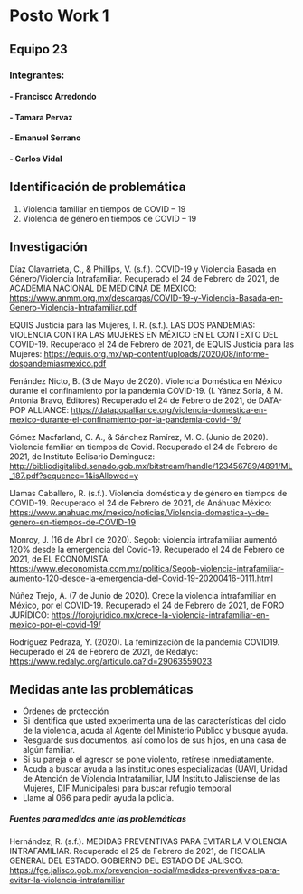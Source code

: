 # Posto Work 1

## Equipo 23
### Integrantes:
#### - Francisco Arredondo  
#### - Tamara Pervaz
#### - Emanuel Serrano
#### - Carlos Vidal 

## Identificación de problemática

1.	Violencia familiar en tiempos de COVID – 19
2.	Violencia de género en tiempos de COVID – 19

## Investigación 

Díaz Olavarrieta, C., & Phillips, V. (s.f.). COVID-19 y Violencia Basada en Género/Violencia Intrafamiliar. Recuperado el 24 de Febrero de 2021, de ACADEMIA NACIONAL DE MEDICINA DE MÉXICO: https://www.anmm.org.mx/descargas/COVID-19-y-Violencia-Basada-en-Genero-Violencia-Intrafamiliar.pdf

EQUIS Justicia para las Mujeres, l. R. (s.f.). LAS DOS PANDEMIAS: VIOLENCIA CONTRA LAS MUJERES EN MÉXICO EN EL CONTEXTO DEL COVID-19. Recuperado el 24 de Febrero de 2021, de EQUIS Justicia para las Mujeres: https://equis.org.mx/wp-content/uploads/2020/08/informe-dospandemiasmexico.pdf

Fenández Nicto, B. (3 de Mayo de 2020). Violencia Doméstica en México durante el confinamiento por la pandemia COVID-19. (I. Yánez Soria, & M. Antonia Bravo, Editores) Recuperado el 24 de Febrero de 2021, de DATA-POP ALLIANCE: https://datapopalliance.org/violencia-domestica-en-mexico-durante-el-confinamiento-por-la-pandemia-covid-19/

Gómez Macfarland, C. A., & Sánchez Ramírez, M. C. (Junio de 2020). Violencia familiar en tiempos de Covid. Recuperado el 24 de Febrero de 2021, de Instituto Belisario Domínguez: http://bibliodigitalibd.senado.gob.mx/bitstream/handle/123456789/4891/ML_187.pdf?sequence=1&isAllowed=y

Llamas Caballero, R. (s.f.). Violencia doméstica y de género en tiempos de COVID-19. Recuperado el 24 de Febrero de 2021, de Anáhuac México: https://www.anahuac.mx/mexico/noticias/Violencia-domestica-y-de-genero-en-tiempos-de-COVID-19

Monroy, J. (16 de Abril de 2020). Segob: violencia intrafamiliar aumentó 120% desde la emergencia del Covid-19. Recuperado el 24 de Febrero de 2021, de EL ECONOMISTA: https://www.eleconomista.com.mx/politica/Segob-violencia-intrafamiliar-aumento-120-desde-la-emergencia-del-Covid-19-20200416-0111.html

Núñez Trejo, A. (7 de Junio de 2020). Crece la violencia intrafamiliar en México, por el COVID-19. Recuperado el 24 de Febrero de 2021, de FORO JURÍDICO: https://forojuridico.mx/crece-la-violencia-intrafamiliar-en-mexico-por-el-covid-19/

Rodríguez Pedraza, Y. (2020). La feminización de la pandemia COVID19. Recuperado el 24 de Febrero de 2021, de Redalyc: https://www.redalyc.org/articulo.oa?id=29063559023


## Medidas ante las problemáticas 
- Órdenes de protección 
-	Si identifica que usted experimenta una de las características del ciclo de la      violencia, acuda al Agente del Ministerio Público y busque ayuda.
-	Resguarde sus documentos, así como los de sus hijos, en una casa de algún         familiar.
- Si su pareja o el agresor se pone violento, retírese inmediatamente.
- Acuda a buscar ayuda a las instituciones especializadas (UAVI, Unidad de Atención de Violencia Intrafamiliar, IJM Instituto Jalisciense de las Mujeres, DIF Municipales) para buscar refugio temporal
-	Llame al 066 para pedir ayuda la policía.
  
##### Fuentes para medidas ante las problemáticas 

Hernández, R. (s.f.). MEDIDAS PREVENTIVAS PARA EVITAR LA VIOLENCIA INTRAFAMILIAR. Recuperado el 25 de Febrero de 2021, de FISCALIA GENERAL DEL ESTADO. GOBIERNO DEL ESTADO DE JALISCO: https://fge.jalisco.gob.mx/prevencion-social/medidas-preventivas-para-evitar-la-violencia-intrafamiliar
